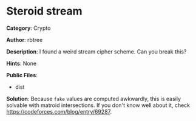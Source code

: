 # Steroid stream

**Category**: Crypto

**Author**: rbtree

**Description**:
I found a weird stream cipher scheme. Can you break this?

**Hints**: None

**Public Files**:
 * dist

**Solution**:
Because `fake` values are computed awkwardly, this is easily solvable
with matroid intersections. If you don't know well about it,
check https://codeforces.com/blog/entry/69287.
